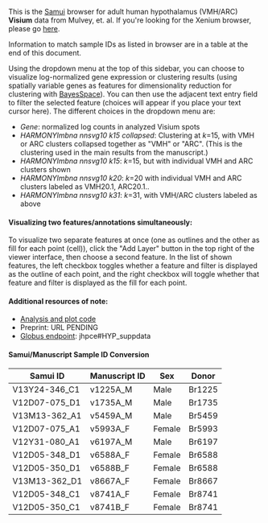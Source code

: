 This is the [Samui](samuibrowser.com) browser for adult human hypothalamus (VMH/ARC) **Visium** data from Mulvey, et. al. If you're looking for the Xenium browser, please go [here](https://samuibrowser.com/from?url=data.libd.org/samuibrowser/&s=X36_5459A&s=X36_5459B&s=X36_8667C&s=X86_reg1&s=X86_reg2&s=X86_reg3&s=X97_reg1&s=X97_reg2&s=X97_reg3&s=X99_1225A&s=X99_1225B&s=X99_8741C&s=X99_8741D).

Information to match sample IDs as listed in browser are in a table at the end of this document. 

Using the dropdown menu at the top of this sidebar, you can choose to visualize log-normalized gene expression or clustering results (using spatially variable genes as features for dimensionality reduction for clustering with [BayesSpace](https://www.nature.com/articles/s41587-021-00935-2)). You can then use the adjacent text entry field to filter the selected feature (choices will appear if you place your text cursor here). The different choices in the dropdown menu are: 
* *Gene*: normalized log counts in analyzed Visium spots
* *HARMONYlmbna nnsvg10 k15 collapsed*: Clustering at *k*=15, with VMH or ARC clusters collapsed together as "VMH" or "ARC". (This is the clustering used in the main results from the manuscript.)
* *HARMONYlmbna nnsvg10 k15*: *k*=15, but with individual VMH and ARC clusters shown
* *HARMONYlmbna nnsvg10 k20*: *k*=20 with individual VMH and ARC clusters labeled as VMH20.1, ARC20.1..
* *HARMONYlmbna nnsvg10 k31*: *k*=31, with VMH/ARC clusters labeled as above

#### Visualizing two features/annotations simultaneously:
To visualize two separate features at once (one as outlines and the other as fill for each point (cell)), click the "Add Layer" button in the top right of the viewer interface, then choose a second feature. In the list of shown features, the left checkbox toggles whether a feature and filter is displayed as the outline of each point, and the right checkbox will toggle whether that feature and filter is displayed as the fill for each point.

#### Additional resources of note:
* [Analysis and plot code](https://github.com/LieberInstitute/spatial_HYP/)
* Preprint: URL PENDING
* [Globus endpoint](http://research.libd.org/globus/): jhpce#HYP_suppdata


#### Samui/Manuscript Sample ID Conversion

| Samui ID      | Manuscript ID | Sex    | Donor  |
| ------------- | ------------- | ------ | ------ |
| V13Y24-346_C1 | v1225A_M      | Male   | Br1225 |
| V12D07-075_D1 | v1735A_M      | Male   | Br1735 |
| V13M13-362_A1 | v5459A_M      | Male   | Br5459 |
| V12D07-075_A1 | v5993A_F      | Female | Br5993 |
| V12Y31-080_A1 | v6197A_M      | Male   | Br6197 |
| V12D05-348_D1 | v6588A_F      | Female | Br6588 |
| V12D05-350_D1 | v6588B_F      | Female | Br6588 |
| V13M13-362_D1 | v8667A_F      | Female | Br8667 |
| V12D05-348_C1 | v8741A_F      | Female | Br8741 |
| V12D05-350_C1 | v8741B_F      | Female | Br8741 |

